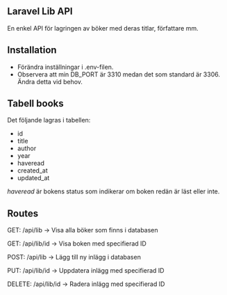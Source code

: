 ## Laravel Lib API

En enkel API för lagringen av böker med deras titlar, författare mm. 

## Installation

* Förändra inställningar i .env-filen. 
* Observera att min DB_PORT är 3310 medan det som standard är 3306. Ändra detta vid behov.

## Tabell books

Det följande lagras i tabellen:
* id
* title
* author
* year
* haveread
* created_at
* updated_at

*haveread* är bokens status som indikerar om boken redän är läst eller inte.

## Routes

GET: /api/lib -> Visa alla böker som finns i databasen 

GET: /api/lib/id -> Visa boken med specifierad ID

POST: /api/lib -> Lägg till ny inlägg i databasen

PUT: /api/lib/id -> Uppdatera inlägg med specifierad ID

DELETE: /api/lib/id -> Radera inlägg med specifierad ID
